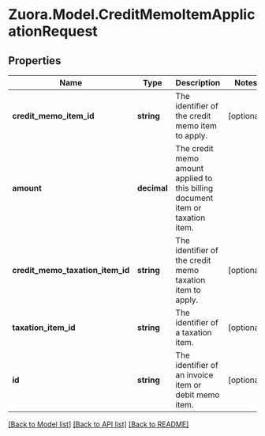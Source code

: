 
# Zuora.Model.CreditMemoItemApplicationRequest

## Properties

Name | Type | Description | Notes
------------ | ------------- | ------------- | -------------
**credit_memo_item_id** | **string** | The identifier of the credit memo item to apply. | [optional] 
**amount** | **decimal** | The credit memo amount applied to this billing document item or taxation item. | 
**credit_memo_taxation_item_id** | **string** | The identifier of the credit memo taxation item to apply. | [optional] 
**taxation_item_id** | **string** | The identifier of a taxation item. | [optional] 
**id** | **string** | The identifier of an invoice item or debit memo item. | [optional] 

[[Back to Model list]](../README.md#documentation-for-models)
[[Back to API list]](../README.md#documentation-for-api-endpoints)
[[Back to README]](../README.md)

